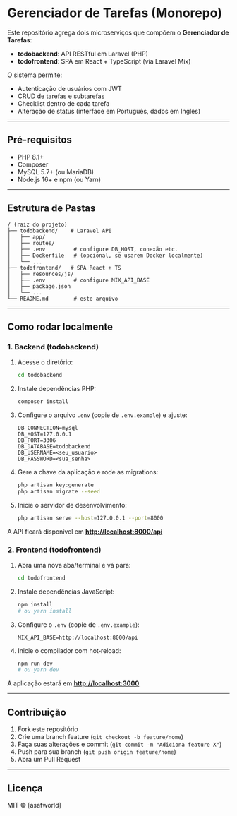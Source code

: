 # Gerenciador de Tarefas (Monorepo)

Este repositório agrega dois microserviços que compõem o **Gerenciador de Tarefas**:

* **todobackend**: API RESTful em Laravel (PHP)
* **todofrontend**: SPA em React + TypeScript (via Laravel Mix)

O sistema permite:

* Autenticação de usuários com JWT
* CRUD de tarefas e subtarefas
* Checklist dentro de cada tarefa
* Alteração de status (interface em Português, dados em Inglês)

---

## Pré-requisitos

* PHP 8.1+
* Composer
* MySQL 5.7+ (ou MariaDB)
* Node.js 16+ e npm (ou Yarn)

---

## Estrutura de Pastas

```
/ (raiz do projeto)
├── todobackend/    # Laravel API
│   ├── app/
│   ├── routes/
│   ├── .env         # configure DB_HOST, conexão etc.
│   ├── Dockerfile   # (opcional, se usarem Docker localmente)
│   └── ...
├── todofrontend/   # SPA React + TS
│   ├── resources/js/
│   ├── .env         # configure MIX_API_BASE
│   ├── package.json
│   └── ...
└── README.md        # este arquivo
```

---

## Como rodar localmente

### 1. Backend (todobackend)

1. Acesse o diretório:

   ```bash
   cd todobackend
   ```
2. Instale dependências PHP:

   ```bash
   composer install
   ```
3. Configure o arquivo `.env` (copie de `.env.example`) e ajuste:

   ```dotenv
   DB_CONNECTION=mysql
   DB_HOST=127.0.0.1
   DB_PORT=3306
   DB_DATABASE=todobackend
   DB_USERNAME=<seu_usuario>
   DB_PASSWORD=<sua_senha>
   ```
4. Gere a chave da aplicação e rode as migrations:

   ```bash
   php artisan key:generate
   php artisan migrate --seed
   ```
5. Inicie o servidor de desenvolvimento:

   ```bash
   php artisan serve --host=127.0.0.1 --port=8000
   ```

A API ficará disponível em **[http://localhost:8000/api](http://localhost:8000/api)**

### 2. Frontend (todofrontend)

1. Abra uma nova aba/terminal e vá para:

   ```bash
   cd todofrontend
   ```
2. Instale dependências JavaScript:

   ```bash
   npm install
   # ou yarn install
   ```
3. Configure o `.env` (copie de `.env.example`):

   ```env
   MIX_API_BASE=http://localhost:8000/api
   ```
4. Inicie o compilador com hot‑reload:

   ```bash
   npm run dev
   # ou yarn dev
   ```

A aplicação estará em **[http://localhost:3000](http://localhost:3000)**

---

## Contribuição

1. Fork este repositório
2. Crie uma branch feature (`git checkout -b feature/nome`)
3. Faça suas alterações e commit (`git commit -m "Adiciona feature X"`)
4. Push para sua branch (`git push origin feature/nome`)
5. Abra um Pull Request

---

## Licença

MIT © \[asafworld]
